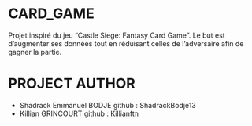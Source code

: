 # CARD_GAME
Projet inspiré du jeu “Castle Siege: Fantasy Card Game”. Le but est d’augmenter ses données tout en réduisant celles de l’adversaire afin de gagner la partie.


# PROJECT AUTHOR
- Shadrack Emmanuel BODJE github : ShadrackBodje13
- Killian GRINCOURT github : Killianftn 
